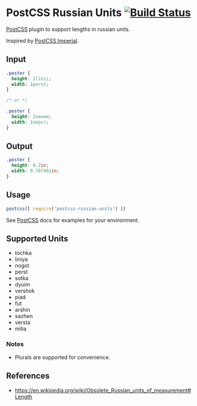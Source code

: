 # PostCSS Russian Units [![Build Status][ci-img]][ci]
[PostCSS] plugin to support lengths in russian units.

Inspired by [PostCSS Imperial](https://github.com/Semigradsky/postcss-russian-units).

[PostCSS]: https://github.com/postcss/postcss
[ci-img]:  https://travis-ci.org/Semigradsky/postcss-russian-units.svg
[ci]:      https://travis-ci.org/Semigradsky/postcss-russian-units

## Input
```css
.poster {
  height: 2linii;
  width: 1perst;
}

/* or */

.poster {
  height: 2линии;
  width: 1перст;
}
```


## Output
```css
.poster {
  height: 0.2in;
  width: 0.787402in;
}
```

## Usage
```js
postcss([ require('postcss-russian-units') ])
```

See [PostCSS] docs for examples for your environment.

## Supported Units
- tochka
- liniya
- nogot
- perst
- sotka
- dyuim
- vershok
- piad
- fut
- arshin
- sazhen
- versta
- milia

### Notes
- Plurals are supported for convenience.

## References
- https://en.wikipedia.org/wiki/Obsolete_Russian_units_of_measurement#Length
